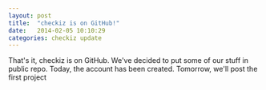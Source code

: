 ```yaml
---
layout: post
title:  "checkiz is on GitHub!"
date:   2014-02-05 10:10:29
categories: checkiz update
---
```


That's it, checkiz is on GitHub. We've decided to put some of our stuff in public repo. Today, the account has been created. Tomorrow, we'll post the first project

